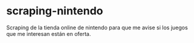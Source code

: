 # scraping-nintendo
Scraping de la tienda online de nintendo para que me avise si los juegos que me interesan están en oferta.
